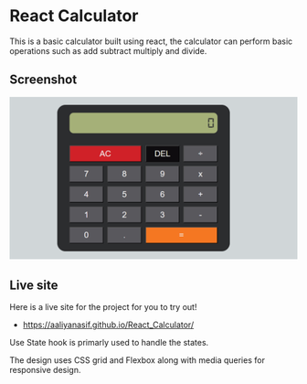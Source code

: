 # React Calculator
This is a basic calculator built using react, the calculator can perform basic operations such as add subtract multiply and divide.

## Screenshot

![screenshot](/public/ss.png)

## Live site

Here is a live site for the project for you to try out!

- https://aaliyanasif.github.io/React_Calculator/

Use State hook is primarly used to handle the states. 

The design uses CSS grid and Flexbox along with media queries for responsive design.


